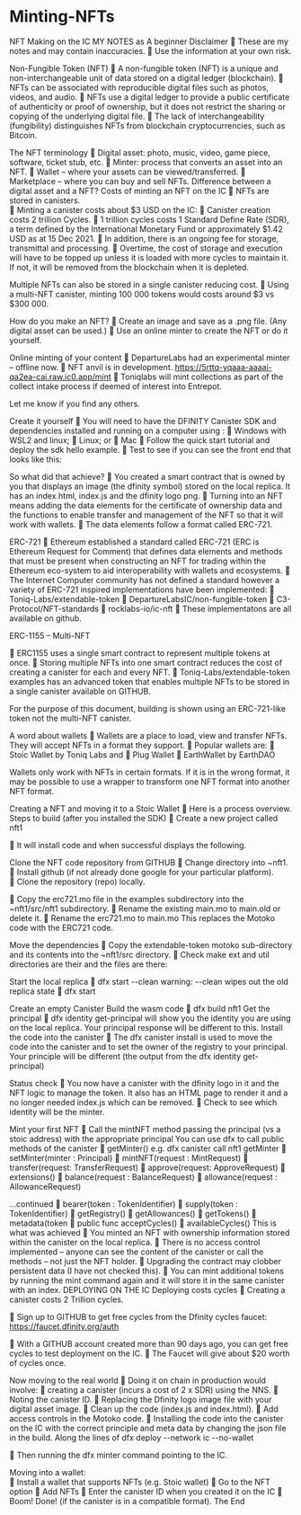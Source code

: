 # Minting-NFTs

NFT Making on the IC 
MY NOTES as A beginner
Disclaimer
	These are my notes and may contain inaccuracies.
	Use the information at your own risk.


  
Non-Fungible Token (NFT)
	A non-fungible token (NFT) is a unique and non-interchangeable unit of data stored on a digital ledger (blockchain).
	NFTs can be associated with reproducible digital files such as photos, videos, and audio.
	NFTs use a digital ledger to provide a public certificate of authenticity or proof of ownership, but it does not restrict the sharing or copying of the underlying digital file.
	The lack of interchangeability (fungibility) distinguishes NFTs from blockchain cryptocurrencies, such as Bitcoin.

The NFT terminology
	Digital asset: photo, music, video, game piece, software, ticket stub, etc.
	Minter: process that converts an asset into an NFT.
	Wallet – where your assets can be viewed/transferred.
	Marketplace – where you can buy and sell NFTs.
Difference between a digital asset and a NFT?
Costs of minting an NFT on the IC
	NFTs are stored in canisters.  
	Minting a canister costs about $3 USD on the IC:
	Canister creation costs 2 trillion Cycles.
	1 trillion cycles costs 1 Standard Define Rate (SDR), a term defined by the International Monetary Fund or approximately $1.42 USD as at 15 Dec 2021.
	In addition, there is an ongoing fee for storage, transmittal and processing.
	Overtime, the cost of storage and execution will have to be topped up unless it is loaded with more cycles to maintain it.  If not, it will be removed from the blockchain when it is depleted. 

Multiple NFTs can also be stored in a single canister reducing cost.
	Using a multi-NFT canister, minting 100 000 tokens would costs around $3 vs $300 000.



How do you make an NFT?
	Create an image and save as a .png file.  (Any digital asset can be used.)
	Use an online minter to create the NFT or do it yourself.



Online minting of your content
	DepartureLabs had an experimental minter – offline now.
	NFT anvil is in development.
	https://5rttq-yqaaa-aaaai-qa2ea-cai.raw.ic0.app/mint
	Toniqlabs will mint collections as part of the collect intake process if deemed of interest into Entrepot.

Let me know if you find any others.
 
Create it yourself
	You will need to have the DFINITY Canister SDK and dependencies installed and running on a computer  using :
	Windows with WSL2 and linux; 
	Linux; or
	Mac
	Follow the quick start tutorial and deploy the sdk hello example.
	Test to see if you can see the front end that looks like this:



So what did that achieve?
	You created a smart contract that is owned by you that displays an image (the dfinity symbol) stored on the local replica.  It has an index.html, index.js and the dfinity logo png.
	Turning into an NFT means adding the data elements for the certificate of ownership data and the functions to enable transfer and management of the NFT so that it will work with wallets.
	The data elements follow a format called ERC-721.
 
ERC-721
	Ethereum established a standard called ERC-721 (ERC is Ethereum Request for Comment) that defines data elements and methods that must be present when constructing an NFT for trading within the Ethereum eco-system to aid interoperability with wallets and ecosystems. 
	The Internet Computer community has not defined a standard however a variety of ERC-721 inspired implementations have been implemented:
	Toniq-Labs/extendable-token
	DepartureLabsIC/non-fungible-token
	C3-Protocol/NFT-standards
	rocklabs-io/ic-nft
	These implementatons are all available on github.


 
ERC-1155 – Multi-NFT

	ERC1155 uses a single smart contract to represent multiple tokens at once.
	Storing multiple NFTs into one smart contract reduces the cost of creating a canister for each and every NFT.
	Toniq-Labs/extendable-token examples has an advanced token that enables multiple NFTs to be stored in a single canister available on GITHUB.

For the purpose of this document, building is shown using an ERC-721-like token not the multi-NFT canister.


 
A word about wallets
	Wallets are a place to load, view and transfer NFTs.  They will accept NFTs in a format they support.
	Popular wallets are:
	Stoic Wallet by Toniq Labs and
	Plug Wallet
	EarthWallet by EarthDAO

Wallets only work with NFTs in certain formats.  If it is in the wrong format, it may be possible to use a wrapper to transform one NFT format into another NFT format.  

Creating a NFT and moving it to a Stoic Wallet
	Here is a process overview.
Steps to build (after you installed the SDK)
	Create a new project called nft1


	It will install code and when successful displays the following. 






Clone the NFT code repository from GITHUB
	Change directory into ~nft1.
	Install github (if not already done  google for your particular platform).  
	Clone the repository (repo) locally.

	Copy the erc721.mo file in the examples subdirectory into the ~nft1/src/nft1 subdirectory.
	Rename the existing main.mo to main.old or delete it.
	Rename the erc721.mo to main.mo
This replaces the Motoko code with the ERC721 code. 


Move the dependencies
	Copy the extendable-token motoko sub-directory and its contents into the ~nft1/src directory.
	Check make ext and util directories are their and the files are there:


Start the local replica
	dfx start --clean      warning: --clean wipes out the old replica state
	dfx start 

Create an empty Canister
Build the wasm code
	dfx build nft1
Get the principal
	dfx identity get-principal will show you the identity you are using on the local replica.  Your principal response will be different to this.
Install the code into the canister
	The dfx canister install is used to move the code into the canister and to set the owner of the registry to your principal.  Your principle will be different (the output from the dfx identity get-principal)

Status check
	You now have a canister with the dfinity logo in it and the NFT logic to manage the token.  It also has an HTML page to render it and a no longer needed index.js which can be removed.
	Check to see which identity will be the minter.
	

Mint your first NFT
	Call the mintNFT method passing the principal (vs a stoic address) with the appropriate principal
You can use dfx to call public methods of the canister 
	getMinter()   e.g. dfx canister call nft1 getMinter
	setMinter(minter : Principal)
	mintNFT(request : MintRequest)
	transfer(request: TransferRequest)
	approve(request: ApproveRequest)
	extensions()
	balance(request : BalanceRequest)
	allowance(request : AllowanceRequest)

…continued
	bearer(token : TokenIdentifier)
	supply(token : TokenIdentifier)
	getRegistry()
	getAllowances()
	getTokens()
	metadata(token
	public func acceptCycles()
	availableCycles()
This is what was achieved
	You minted an NFT with ownership information stored within the canister on the local replica.
	There is no access control implemented – anyone can see the content of the canister or call the methods – not just the NFT holder.
	Upgrading the contract may clobber persistent data (I have not checked this).
	You can mint additional tokens by running the mint command again and it will store it in the same canister with an index.
DEPLOYING ON THE IC
Deploying costs cycles
	Creating a canister costs 2 Trillion cycles.

	Sign up to GITHUB to get free cycles from the Dfinity cycles faucet:
					https://faucet.dfinity.org/auth

	With a GITHUB account created more than 90 days ago, you can get free cycles to test deployment on the IC.
	The Faucet will give about $20 worth of cycles once. 

Now moving to the real world
	Doing it on chain in production would involve:
	creating a canister (incurs a cost of 2 x SDR) using the NNS.
	Noting the canister ID.
	Replacing the Dfinity logo image file with your digital asset image.
	Clean up the code (index.js and index.html).
	Add access controls in the Motoko code.
	Installing the code into the canister on the IC with the correct principle and meta data by changing the json file in the build.
Along the lines of dfx deploy --network ic --no-wallet

	Then running the dfx minter command pointing to the IC.


Moving into a wallet:  
	Install a wallet that supports NFTs (e.g. Stoic wallet)
	Go to the NFT option
	Add NFTs
	Enter the canister ID when you created it on the IC
	Boom! Done! (if the canister is in a compatible format).
The End
